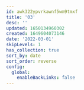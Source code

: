 ```yaml
---
id: awk322ypvrkawnf5wm9tmxf
title: '03'
desc: ''
updated: 1650134960302
created: 1649604073146
date: '2022-03-01'
skipLevels: 1
has_collection: true
sort_by: date
sort_order: reverse
config:
  global:
    enableBackLinks: false
---
```


